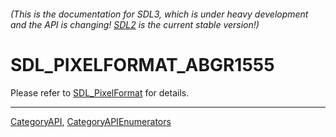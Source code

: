 ###### (This is the documentation for SDL3, which is under heavy development and the API is changing! [SDL2](https://wiki.libsdl.org/SDL2/) is the current stable version!)
# SDL_PIXELFORMAT_ABGR1555

Please refer to [SDL_PixelFormat](SDL_PixelFormat) for details.

----
[CategoryAPI](CategoryAPI), [CategoryAPIEnumerators](CategoryAPIEnumerators)


